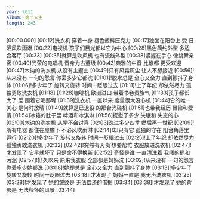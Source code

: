 ```yaml
---
year: 2011
album: 第二人生
length: 243
---
```

[00:00.000]
[00:12]洗衣机 穿着一身 褪色塑料压克力
[00:17]独坐在阳台上 受 日晒风吹雨淋
[00:22]电视机 孩子们目光都以它为中心
[00:28]黑色简约外型 多适合客厅
[00:33]
[00:35]就算是吹风机 也有流线外型
[00:38]紧握在手心 像跳舞亲密
[00:40]光荣的电唱机 晋身为古董级
[00:43]典雅的中音 比谁都 更受欢迎
[00:47]木讷的洗衣机 从没有主题曲
[00:49]只有风霜灰尘 让人不想接近
[00:56]!从来没有 一句的怨言 你丢多少它都洗
[01:01]!脱水总是 全心又全力 直到颤抖了身体
[01:06]!多少年了 旋转又旋转 时间一眨眼过去
[01:11]!上了年纪 却依然尽力 孤独勇敢洗衣机
[01:18]
[01:28]咖啡机 欧洲进口 带着书卷贵族气
[01:33]孩子都长大了 爱 围着它喝那堤
[01:39]洗衣机 一直以来 度量很大没心机
[01:44]它的唯一关心 是何时放晴
[01:49]就算是已退役 的那台光碟机
[01:51]也带我经历 冒险和爱情
[01:54]冰箱的肚子里 啤酒和冰淇淋
[01:56]抚慰了多少 失眠和 失恋的心
[02:00]木讷的洗衣机 从学不会讨喜
[02:03]洗过多少四季 然后再一世纪
[02:09]!所有电器 都住在屋檐下 不必风吹雨淋
[02:14]!却只有它 孤独的守在 阳台角落里运行
[02:20]!多少年了 旋转又旋转 时间一眨眼过去
[02:25]!上了年纪 却依然尽力 孤独勇敢洗衣机
[02:32]
[02:42]!突然有天 好想要帮忙 衣服放进洗衣机
[02:47]!才发现了 它早就坏了 只是舍不得换新
[02:52]!奇怪是谁 一直清洗着 我闯的祸和污泥
[02:57]!好久以来 原来我衣服 全部都是妈妈洗
[03:02]!从来没有 一句的怨言 你丢多少她都洗
[03:08]!她却总是 全心又全力 直到颤抖了身体
[03:13]!多少年了 旋转又旋转 时间一眨眼过去
[03:18]!才发现了 妈妈一直是 我无声洗衣机
[03:25]
[03:28]!才发现了 她的皱纹是 无法偿还的借据
[03:34]
[03:38]!才发现了 她的背影是 无法释怀的风景
[03:44]